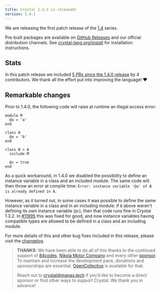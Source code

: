 ```yaml
---
title: Crystal 1.4.1 is released!
version: 1.4.1
---
```


We are releasing the first patch release of the [1.4](https://crystal-lang.org/2022/04/06/1.4.0-released.html) series.

Pre-built packages are available on [GitHub Releases](https://github.com/crystal-lang/crystal/releases/tag/1.4.1) and our official distribution channels.
See [crystal-lang.org/install](https://crystal-lang.org/install/) for installation instructions.

## Stats

In this patch release we included [5 PRs since the 1.4.0 release](https://github.com/crystal-lang/crystal/pulls?q=is%3Apr+milestone%3A1.4.1) by 4 contributors. We thank all the effort put into improving the language! ❤️

## Remarkable changes

Prior to 1.4.0, the following code will raise at runtime an illegal access error:

```crystal
module M
  @a = 'a'
end

class A
  @a = 'b'
end

class B < A
  include M

  @c = true
end
```

As a quick workaround, in 1.4.0 we disabled the possibility to define an instance variable in a class and an included module. The same code will then throw an error at compile time: `Error: instance variable '@a' of B is already defined in A`.

However, as it turned out, in some cases it was possible to define the same instance variable in a class and in an including module: if `B` above weren't defining its own instance variable (`@c`), then that code runs fine in Crystal 1.3.2. In [#11995](https://github.com/crystal-lang/crystal/pull/11995) this was fixed for good, and now instance variables having compatible types are allowed to be defined in a class and an including module.

For more details of this and other bug fixes included in this release, please visit the [changelog](https://github.com/crystal-lang/crystal/releases/tag/1.4.1).

> **THANKS:**
> We have been able to do all of this thanks to the continued support of [84codes](https://www.84codes.com/), [Nikola Motor Company](https://nikolamotor.com/) and every other [sponsor](/sponsors). To maintain and increase the development pace, donations and sponsorships are essential. [OpenCollective](https://opencollective.com/crystal-lang) is available for that.
>
> Reach out to [crystal@manas.tech](mailto:crystal@manas.tech) if you’d like to become a direct sponsor or find other ways to support Crystal. We thank you in advance!
